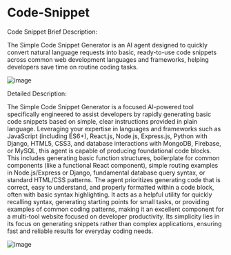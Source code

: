 # Code-Snippet
Code Snippet
Brief Description:

The Simple Code Snippet Generator is an AI agent designed to quickly convert natural language requests into basic, ready-to-use code snippets across common web development languages and frameworks, helping developers save time on routine coding tasks.

![image](https://github.com/user-attachments/assets/96b20ef1-c7bd-4511-9b95-d753ffd40959)


Detailed Description:

The Simple Code Snippet Generator is a focused AI-powered tool specifically engineered to assist developers by rapidly generating basic code snippets based on simple, clear instructions provided in plain language. Leveraging your expertise in languages and frameworks such as JavaScript (including ES6+), React.js, Node.js, Express.js, Python with Django, HTML5, CSS3, and database interactions with MongoDB, Firebase, or MySQL, this agent is capable of producing foundational code blocks. This includes generating basic function structures, boilerplate for common components (like a functional React component), simple routing examples in Node.js/Express or Django, fundamental database query syntax, or standard HTML/CSS patterns. The agent prioritizes generating code that is correct, easy to understand, and properly formatted within a code block, often with basic syntax highlighting. It acts as a helpful utility for quickly recalling syntax, generating starting points for small tasks, or providing examples of common coding patterns, making it an excellent component for a multi-tool website focused on developer productivity. Its simplicity lies in its focus on generating snippets rather than complex applications, ensuring fast and reliable results for everyday coding needs.

![image](https://github.com/user-attachments/assets/48faafb8-9768-4d3a-a2b0-f9d0e8b4c08a)
